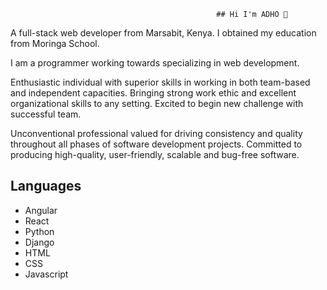                                                   ## Hi I'm ADHO 👋


A full-stack web developer from Marsabit, Kenya. I obtained my education from Moringa School.

I am a programmer working towards specializing in web development.

Enthusiastic individual with superior skills in working in both team-based and independent capacities. Bringing strong work ethic and excellent organizational skills to any setting. Excited to begin new challenge with successful team.

Unconventional professional valued for driving consistency and quality throughout all phases of software development projects. Committed to producing high-quality, user-friendly, scalable and bug-free software.


## Languages
* Angular
* React
* Python
* Django
* HTML
* CSS
* Javascript
